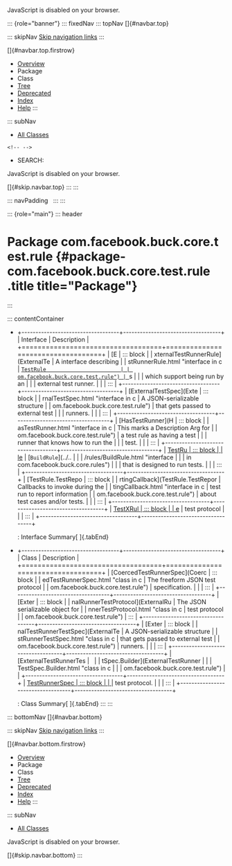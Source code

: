 <div>

JavaScript is disabled on your browser.

</div>

::: {role="banner"}
::: fixedNav
::: topNav
[]{#navbar.top}

::: skipNav
[Skip navigation links](#skip.navbar.top "Skip navigation links")
:::

[]{#navbar.top.firstrow}

-   [Overview](../../../../../../index.html)
-   Package
-   Class
-   [Tree](package-tree.html)
-   [Deprecated](../../../../../../deprecated-list.html)
-   [Index](../../../../../../index-all.html)
-   [Help](../../../../../../help-doc.html)
:::

::: subNav
-   [All Classes](../../../../../../allclasses.html)

```{=html}
<!-- -->
```
-   SEARCH:

<div>

<div>

JavaScript is disabled on your browser.

</div>

</div>

[]{#skip.navbar.top}
:::
:::

::: navPadding
 
:::
:::

::: {role="main"}
::: header
# Package com.facebook.buck.core.test.rule {#package-com.facebook.buck.core.test.rule .title title="Package"}
:::

::: contentContainer
-   +-----------------------------------+-----------------------------------+
    | Interface                         | Description                       |
    +===================================+===================================+
    | [E                                | ::: block                         |
    | xternalTestRunnerRule](ExternalTe | A interface describing            |
    | stRunnerRule.html "interface in c | [`TestRule                        |
    | om.facebook.buck.core.test.rule") | `](TestRule.html "interface in co |
    |                                   | m.facebook.buck.core.test.rule")s |
    |                                   | which support being run by an     |
    |                                   | external test runner.             |
    |                                   | :::                               |
    +-----------------------------------+-----------------------------------+
    | [ExternalTestSpec](Exte           | ::: block                         |
    | rnalTestSpec.html "interface in c | A JSON-serializable structure     |
    | om.facebook.buck.core.test.rule") | that gets passed to external test |
    |                                   | runners.                          |
    |                                   | :::                               |
    +-----------------------------------+-----------------------------------+
    | [HasTestRunner](H                 | ::: block                         |
    | asTestRunner.html "interface in c | This marks a Description Arg for  |
    | om.facebook.buck.core.test.rule") | a test rule as having a test      |
    |                                   | runner that knows how to run the  |
    |                                   | test.                             |
    |                                   | :::                               |
    +-----------------------------------+-----------------------------------+
    | [TestRu                           | ::: block                         |
    | le](TestRule.html "interface in c | A                                 |
    | om.facebook.buck.core.test.rule") | [`BuildRule`](../..               |
    |                                   | /rules/BuildRule.html "interface  |
    |                                   | in com.facebook.buck.core.rules") |
    |                                   | that is designed to run tests.    |
    |                                   | :::                               |
    +-----------------------------------+-----------------------------------+
    | [TestRule.TestRepo                | ::: block                         |
    | rtingCallback](TestRule.TestRepor | Callbacks to invoke during the    |
    | tingCallback.html "interface in c | test run to report information    |
    | om.facebook.buck.core.test.rule") | about test cases and/or tests.    |
    |                                   | :::                               |
    +-----------------------------------+-----------------------------------+
    | [TestXRul                         | ::: block                         |
    | e](TestXRule.html "interface in c | Marks a rule as implementing the  |
    | om.facebook.buck.core.test.rule") | test protocol                     |
    |                                   | :::                               |
    +-----------------------------------+-----------------------------------+

    : Interface Summary[ ]{.tabEnd}

-   +-----------------------------------+-----------------------------------+
    | Class                             | Description                       |
    +===================================+===================================+
    | [CoercedTestRunnerSpec](Coerc     | ::: block                         |
    | edTestRunnerSpec.html "class in c | The freeform JSON test protocol   |
    | om.facebook.buck.core.test.rule") | specification.                    |
    |                                   | :::                               |
    +-----------------------------------+-----------------------------------+
    | [Exter                            | ::: block                         |
    | nalRunnerTestProtocol](ExternalRu | The JSON serializable object for  |
    | nnerTestProtocol.html "class in c | test protocol                     |
    | om.facebook.buck.core.test.rule") | :::                               |
    +-----------------------------------+-----------------------------------+
    | [Exter                            | ::: block                         |
    | nalTestRunnerTestSpec](ExternalTe | A JSON-serializable structure     |
    | stRunnerTestSpec.html "class in c | that gets passed to external test |
    | om.facebook.buck.core.test.rule") | runners.                          |
    |                                   | :::                               |
    +-----------------------------------+-----------------------------------+
    | [ExternalTestRunnerTes            |                                   |
    | tSpec.Builder](ExternalTestRunner |                                   |
    | TestSpec.Builder.html "class in c |                                   |
    | om.facebook.buck.core.test.rule") |                                   |
    +-----------------------------------+-----------------------------------+
    | [TestRunnerSpec                   | ::: block                         |
    | ](TestRunnerSpec.html "class in c | Freeform JSON to be used for the  |
    | om.facebook.buck.core.test.rule") | test protocol.                    |
    |                                   | :::                               |
    +-----------------------------------+-----------------------------------+

    : Class Summary[ ]{.tabEnd}
:::
:::

::: bottomNav
[]{#navbar.bottom}

::: skipNav
[Skip navigation links](#skip.navbar.bottom "Skip navigation links")
:::

[]{#navbar.bottom.firstrow}

-   [Overview](../../../../../../index.html)
-   Package
-   Class
-   [Tree](package-tree.html)
-   [Deprecated](../../../../../../deprecated-list.html)
-   [Index](../../../../../../index-all.html)
-   [Help](../../../../../../help-doc.html)
:::

::: subNav
-   [All Classes](../../../../../../allclasses.html)

<div>

<div>

JavaScript is disabled on your browser.

</div>

</div>

[]{#skip.navbar.bottom}
:::
